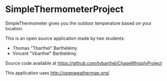 SimpleThermometerProject
========================
SimpleThermometer gives you the outdoor temperature based on your location.

This is an open source application made by two students:
* Thomas "Tbarthel" Barthélémy
* Vincent "Vbarthel" Barthélémy
 
Source code available at https://github.com/tvbarthel/ChaseWhisplyProject


This application uses http://openweathermap.org/
